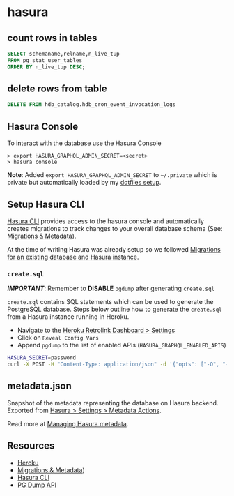 # hasura

## count rows in tables

```sql
SELECT schemaname,relname,n_live_tup
FROM pg_stat_user_tables
ORDER BY n_live_tup DESC;
```

## delete rows from table

```sql
DELETE FROM hdb_catalog.hdb_cron_event_invocation_logs
```

## Hasura Console

To interact with the database use the Hasura Console

```
> export HASURA_GRAPHQL_ADMIN_SECRET=<secret>
> hasura console
```

**Note**: Added `export HASURA_GRAPHQL_ADMIN_SECRET` to `~/.private` which is private but automatically loaded by my [dotfiles setup](https://github.com/magus/dotfiles/blob/master/zsh/zshrc.symlink#L39).

## Setup Hasura CLI

[Hasura CLI](https://hasura.io/docs/1.0/graphql/manual/hasura-cli/install-hasura-cli.html) provides access to the hasura console and automatically creates migrations to track changes to your overall database schema (See: [Migrations & Metadata](https://hasura.io/docs/1.0/graphql/manual/migrations/index.html)).

At the time of writing Hasura was already setup so we followed [Migrations for an existing database and Hasura instance](https://hasura.io/docs/1.0/graphql/manual/migrations/existing-database.html).

### `create.sql`

_**IMPORTANT**_: Remember to **DISABLE** `pgdump` after generating `create.sql`

`create.sql` contains SQL statements which can be used to generate the PostgreSQL database. Steps below outline how to generate the `create.sql` from a Hasura instance running in Heroku.

- Navigate to the [Heroku Retrolink Dashboard > Settings](https://dashboard.heroku.com/apps/retrolink-hasura/settings)
- Click on `Reveal Config Vars`
- Append `pgdump` to the list of enabled APIs (`HASURA_GRAPHQL_ENABLED_APIS`)

```sh
HASURA_SECRET=password
curl -X POST -H "Content-Type: application/json" -d '{"opts": ["-O", "-x", "--schema-only", "--schema", "public"], "clean_output": true}' -H "x-hasura-admin-secret: $HASURA_SECRET" https://retrolink-hasura.herokuapp.com/v1alpha1/pg_dump > $(git rev-parse --show-toplevel)/hasura/create.sql
```

## metadata.json

Snapshot of the metadata representing the database on Hasura backend. Exported from [Hasura > Settings > Metadata Actions](https://retrolink-hasura.herokuapp.com/console/settings/).

Read more at [Managing Hasura metadata](https://docs.hasura.io/1.0/graphql/manual/migrations/manage-metadata.html).

## Resources

- [Heroku](https://dashboard.heroku.com/apps/retrolink-hasura)
- [Migrations & Metadata](https://hasura.io/docs/1.0/graphql/manual/migrations/index.html))
- [Hasura CLI](https://hasura.io/docs/1.0/graphql/manual/hasura-cli/install-hasura-cli.html)
- [PG Dump API](https://docs.hasura.io/1.0/graphql/manual/api-reference/pgdump.html)
